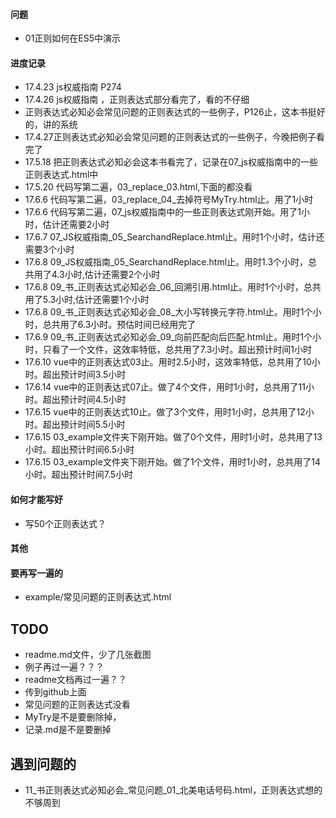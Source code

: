 #### 问题
- 01正则如何在ES5中演示


#### 进度记录
- 17.4.23 js权威指南 P274
- 17.4.26 js权威指南 ，正则表达式部分看完了，看的不仔细
- 正则表达式必知必会常见问题的正则表达式的一些例子，P126止，这本书挺好的，讲的系统
- 17.4.27正则表达式必知必会常见问题的正则表达式的一些例子，今晚把例子看完了
- 17.5.18 把正则表达式必知必会这本书看完了，记录在07_js权威指南中的一些正则表达式.html中
- 17.5.20 代码写第二遍，03_replace_03.html,下面的都没看
- 17.6.6 代码写第二遍，03_replace_04_去掉符号MyTry.html止。用了1小时
- 17.6.6 代码写第二遍，07_js权威指南中的一些正则表达式刚开始。用了1小时，估计还需要2小时
- 17.6.7 07_JS权威指南_05_SearchandReplace.html止。用时1个小时，估计还需要3个小时
- 17.6.8 09_JS权威指南_05_SearchandReplace.html止。用时1.3个小时，总共用了4.3小时,估计还需要2个小时
- 17.6.8 09_书_正则表达式必知必会_06_回溯引用.html止。用时1个小时，总共用了5.3小时,估计还需要1个小时
- 17.6.8 09_书_正则表达式必知必会_08_大小写转换元字符.html止。用时1个小时，总共用了6.3小时。预估时间已经用完了
- 17.6.9 09_书_正则表达式必知必会_09_向前匹配向后匹配.html止。用时1个小时，只看了一个文件，这效率特低，总共用了7.3小时。超出预计时间1小时
- 17.6.10 vue中的正则表达式03止。用时2.5小时，这效率特低，总共用了10小时。超出预计时间3.5小时
- 17.6.14 vue中的正则表达式07止。做了4个文件，用时1小时，总共用了11小时。超出预计时间4.5小时
- 17.6.15 vue中的正则表达式10止。做了3个文件，用时1小时，总共用了12小时。超出预计时间5.5小时
- 17.6.15 03_example文件夹下刚开始。做了0个文件，用时1小时，总共用了13小时。超出预计时间6.5小时
- 17.6.15 03_example文件夹下刚开始。做了1个文件，用时1小时，总共用了14小时。超出预计时间7.5小时

#### 如何才能写好
- 写50个正则表达式？

#### 其他

#### 要再写一遍的
- example/常见问题的正则表达式.html

## TODO
- readme.md文件，少了几张截图
- 例子再过一遍？？？
- readme文档再过一遍？？
- 传到github上面
- 常见问题的正则表达式没看
- MyTry是不是要删除掉，
- 记录.md是不是要删掉

## 遇到问题的
- 11_书正则表达式必知必会_常见问题_01_北美电话号码.html，正则表达式想的不够周到

